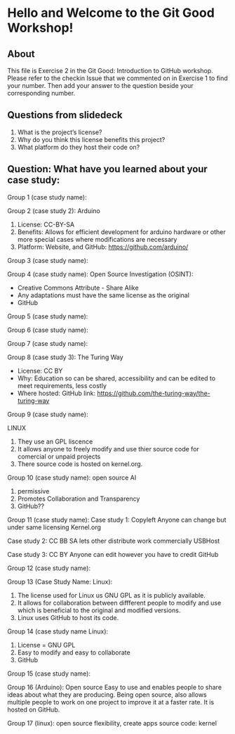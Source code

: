 # Hello and Welcome to the Git Good Workshop! 

## About 

This file is Exercise 2 in the Git Good: Introduction to GitHub workshop. 
Please refer to the checkin Issue that we commented on in Exercise 1 to find your number. Then add your answer to the question beside your corresponding number.

## Questions from slidedeck
1. What is the project’s license?
2. Why do you think this license benefits this project?
3. What platform do they host their code on?

## Question: What have you learned about your case study:

Group 1 (case study name):


Group 2 (case study 2): Arduino
1. License: CC-BY-SA
2. Benefits: Allows for efficient development for arduino hardware or other more special cases where modifications are necessary
3. Platform: Website, and GitHub: https://github.com/arduino/

Group 3 (case study name):


Group 4 (case study name):
Open Source Investigation (OSINT):
- Creative Commons Attribute - Share Alike
- Any adaptations must have the same license as the original
- GitHub

Group 5 (case study name): 


Group 6 (case study name):


Group 7 (case study name):


Group 8 (case study 3): The Turing Way
- License: CC BY
- Why: Education so can be shared, accessibility and can be edited to meet requirements, less costly
- Where hosted: GitHub link: https://github.com/the-turing-way/the-turing-way

Group 9 (case study name):

LINUX

1. They use an GPL liscence
2. It allows anyone to freely modify and use thier source code for comercial or unpaid projects
3. There source code is hosted on kernel.org.


Group 10 (case study name): 
open source AI
1. permissive
2. Promotes Collaboration and Transparency
3. GitHub??

Group 11 (case study name):
Case study 1:
Copyleft
Anyone can change but under same licensing
Kernel.org

Case study 2:
CC BB SA
lets other distribute work commercially 
USBHost

Case study 3:
CC BY
Anyone can edit however you have to credit
GitHub



Group 12 (case study name):


Group 13 (Case Study Name: Linux):
1. The license used for Linux us GNU GPL as it is publicly available.
2. It allows for collaboration between diffferent people to modify and use which is beneficial to the original and modified versions.
3. Linux uses GitHub to host its code.


Group 14 (case study name Linux):
1. License = GNU GPL
2. Easy to modify and easy to collaborate
3. GitHub 

Group 15 (case study name): 


Group 16 (Arduino):
Open source 
Easy to use and enables people to share ideas about what they are producing. Being open source, also allows multiple people to work on one project to improve it at a faster rate. 
It is hosted on GitHub.



Group 17 (linux):
open source
flexibility, create apps
source code: kernel



